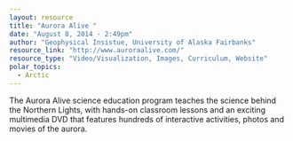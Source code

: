 ```yaml
---
layout: resource
title: "Aurora Alive "
date: "August 8, 2014 - 2:49pm"
author: "Geophysical Insistue, University of Alaska Fairbanks"
resource_link: "http://www.auroraalive.com/"
resource_type: "Video/Visualization, Images, Curriculum, Website"
polar_topics:
  - Arctic
---
```


The Aurora Alive science education program teaches the science behind the Northern Lights, with hands-on classroom lessons and an exciting multimedia DVD that features hundreds of interactive activities, photos and movies of the aurora.
